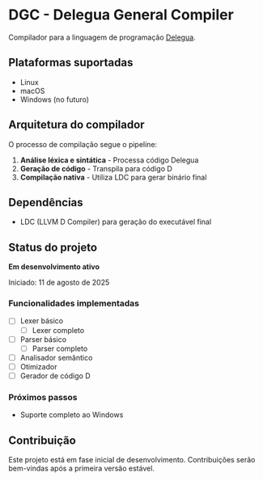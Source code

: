 # DGC - Delegua General Compiler

Compilador para a linguagem de programação [Delegua](https://github.com/DesignLiquido/delegua).

## Plataformas suportadas

- Linux
- macOS
- Windows (no futuro)

## Arquitetura do compilador

O processo de compilação segue o pipeline:

1. **Análise léxica e sintática** - Processa código Delegua
2. **Geração de código** - Transpila para código D
3. **Compilação nativa** - Utiliza LDC para gerar binário final

## Dependências

- LDC (LLVM D Compiler) para geração do executável final

## Status do projeto

**Em desenvolvimento ativo**

Iniciado: 11 de agosto de 2025

### Funcionalidades implementadas

- [ ] Lexer básico
  - [ ] Lexer completo
- [ ] Parser básico
  - [ ] Parser completo
- [ ] Analisador semântico
- [ ] Otimizador
- [ ] Gerador de código D

### Próximos passos

- Suporte completo ao Windows

## Contribuição

Este projeto está em fase inicial de desenvolvimento. Contribuições serão bem-vindas após a primeira versão estável.
